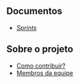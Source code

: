 ## Documentos
- [<i>Sprints</i>](/sprints.md)

## Sobre o projeto
- [Como contribuir?](../CONTRIBUTING.md)
- [Membros da equipe](/members.md)

